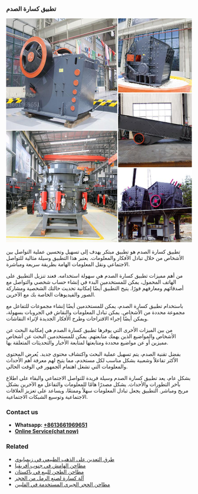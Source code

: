 <h3>تطبيق كسارة الصدم</h3><img src='1701850687.jpg' alt=''><p>تطبيق كسارة الصدم هو تطبيق مبتكر يهدف إلى تسهيل وتحسين عملية التواصل بين الأشخاص من خلال تبادل الأفكار والمعلومات. يعتبر هذا التطبيق وسيلة مثالية للتواصل الاجتماعي ونقل المعلومات الهامة بطريقة سريعة ومباشرة.</p><p>من أهم مميزات تطبيق كسارة الصدم هي سهولة استخدامه. فعند تنزيل التطبيق على الهاتف المحمول، يمكن للمستخدمين البدء في إنشاء حساب شخصي والتواصل مع أصدقائهم ومعارفهم فورًا. يتيح التطبيق أيضًا إمكانية تحديث حالتك الشخصية ومشاركة الصور والفيديوهات الخاصة بك مع الآخرين.</p><p>باستخدام تطبيق كسارة الصدم، يمكن للمستخدمين أيضًا إنشاء مجموعات للتفاعل مع مجموعة محددة من الأشخاص. يمكن تبادل المعلومات والنقاش في الجروبات بسهولة، ويمكن أيضًا إجراء الاقتراحات وطرح الأفكار الجديدة لإثراء النقاشات.</p><p>من بين الميزات الأخرى التي يوفرها تطبيق كسارة الصدم هي إمكانية البحث عن الأشخاص والمواضيع الذين يهمك متابعتهم. يمكن للمستخدمين البحث عن أشخاص مميزين أو عن مواضيع محددة ومتابعتها لمتابعة الأخبار والتحديثات المتعلقة بها.</p><p>بفضل تقنية الصدم، يتم تسهيل عملية البحث واكتشاف محتوى جديد. يُعرض المحتوى الأكثر تفاعلاً وشعبية بشكل مناسب لكل مستخدم، مما يتيح لهم معرفة أهم الأحداث والمعلومات التي تشغل اهتمام الجمهور في الوقت الحالي.</p><p>بشكل عام، يعد تطبيق كسارة الصدم وسيلة فريدة للتواصل الاجتماعي والبقاء على اطلاع بآخر التطورات والأحداث. يشكل مصدرًا هامًا للمعلومات والتفاعل مع الآخرين بشكل مريح ومباشر. التطبيق يجعل تبادل المعلومات سهلاً وممتعًا، ويساعد على تعزيز العلاقات الاجتماعية وتوسيع الشبكات الاجتماعية.</p><h3>Contact us</h3><ul><li><strong>Whatsapp:&nbsp;<a href="https://wa.me/8613661969651">+8613661969651</a></strong></li><li><a href="https://swt.shibang-china.com/?git&amp;zhl&amp;تطبيق كسارة الصدم"><strong>Online Service(chat now)</strong></a></li></ul><h3>Related</h3><ul><li><a href='طرق التعدين على الذهب الطبيعي في زيمبابوي.md'>طرق التعدين على الذهب الطبيعي في زيمبابوي</a></li><li><a href='مطاحن الهامش في جنوب أفريقيا.md'>مطاحن الهامش في جنوب أفريقيا</a></li><li><a href='مطاحن الطحن للبيع في باكستان.md'>مطاحن الطحن للبيع في باكستان</a></li><li><a href='آلة كسارة لصنع الرمل من الحجر.md'>آلة كسارة لصنع الرمل من الحجر</a></li><li><a href='مطاحن الحجر الجيري المستخدمة في الفلبين.md'>مطاحن الحجر الجيري المستخدمة في الفلبين</a></li></ul>
